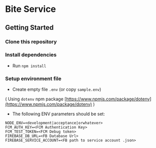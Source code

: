 # Bite Service

## Getting Started

### Clone this repository

### Install dependencies

* Run `npm install`

### Setup environment file

* Create empty file `.env` (or copy `sample.env`)

( Using `dotenv` npm package [https://www.npmjs.com/package/dotenv](https://www.npmjs.com/package/dotenv) )

* The following ENV parameters should be set:

```
NODE_ENV=<development|acceptance|orwhatever>
FCM_AUTH_KEY=<FCM Authentication Key>
FCM_TEST_TOKEN=<FCM Debug token>
FIREBASE_DB_URL=<FB Database Url>
FIREBASE_SERVICE_ACCOUNT=<FB path to service account .json>
```
